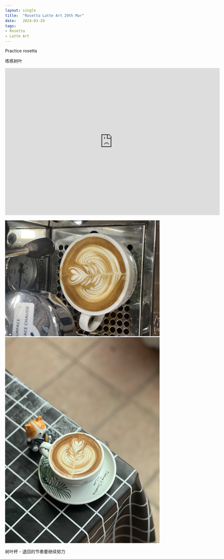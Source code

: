 ```yaml
---
layout: single
title:  "Rosetta Latte Art 29th Mar"
date:   2024-03-29
tags:
- Rosetta
- Latte Art
---
```



Practice rosetta

练练树叶


<div class="embed-container">
  <iframe
      src="https://www.youtube.com/embed/9Rm9Kd5F6n0"
      width="700"
      height="480"
      frameborder="0"
      allowfullscreen="true">
  </iframe>
</div>



![](/assets/img/2024/03/29/IMG_4965.jpg)
![](/assets/img/2024/03/29/IMG_4971.jpg)

树叶杯 - 退回的节奏要继续努力
